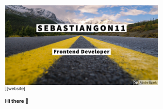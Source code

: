 ![bg][banner]][website]

### Hi there 👋

<!--
**sebastiangon11/sebastiangon11** is a ✨ _special_ ✨ repository because its `README.md` (this file) appears on your GitHub profile.

Here are some ideas to get you started:

- 🔭 I’m currently working on ...
- 🌱 I’m currently learning ...
- 👯 I’m looking to collaborate on ...
- 🤔 I’m looking for help with ...
- 💬 Ask me about ...
- 📫 How to reach me: ...
- 😄 Pronouns: ...
- ⚡ Fun fact: ...
-->

[banner]: https://github.com/sebastiangon11/sebastiangon11/blob/master/banner.png?raw=true
[repositories]: https://github.com/sebastiangon11?tab=repositories
